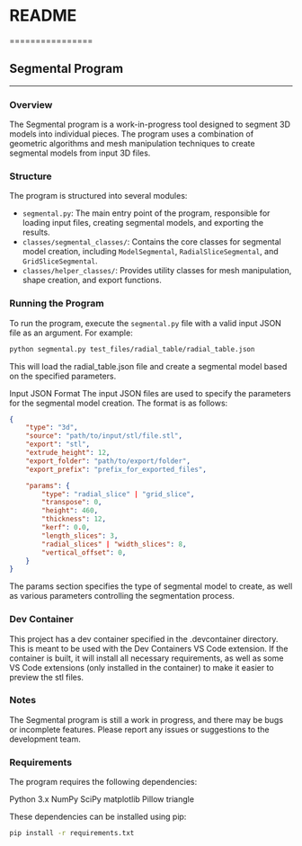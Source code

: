 # README
================

## Segmental Program
-----------------

### Overview

The Segmental program is a work-in-progress tool designed to segment 3D models into individual pieces. The program uses a combination of geometric algorithms and mesh manipulation techniques to create segmental models from input 3D files.

### Structure

The program is structured into several modules:

* `segmental.py`: The main entry point of the program, responsible for loading input files, creating segmental models, and exporting the results.
* `classes/segmental_classes/`: Contains the core classes for segmental model creation, including `ModelSegmental`, `RadialSliceSegmental`, and `GridSliceSegmental`.
* `classes/helper_classes/`: Provides utility classes for mesh manipulation, shape creation, and export functions.

### Running the Program

To run the program, execute the `segmental.py` file with a valid input JSON file as an argument. For example:
```bash
python segmental.py test_files/radial_table/radial_table.json
```
This will load the radial_table.json file and create a segmental model based on the specified parameters.

Input JSON Format
The input JSON files are used to specify the parameters for the segmental model creation. The format is as follows:

```json
{
    "type": "3d",
    "source": "path/to/input/stl/file.stl",
    "export": "stl",
    "extrude_height": 12,
    "export_folder": "path/to/export/folder",
    "export_prefix": "prefix_for_exported_files",

    "params": {
        "type": "radial_slice" | "grid_slice",
        "transpose": 0,
        "height": 460,
        "thickness": 12,
        "kerf": 0.0,
        "length_slices": 3,
        "radial_slices" | "width_slices": 8,
        "vertical_offset": 0,
    }
}
```

The params section specifies the type of segmental model to create, as well as various parameters controlling the segmentation process.

### Dev Container
This project has a dev container specified in the .devcontainer directory. This is meant to be used with the Dev Containers VS Code extension. If the container is built, it will install all necessary requirements, as well as some VS Code extensions (only installed in the container) to make it easier to preview the stl files.

### Notes
The Segmental program is still a work in progress, and there may be bugs or incomplete features. Please report any issues or suggestions to the development team.

### Requirements
The program requires the following dependencies:

Python 3.x
NumPy
SciPy
matplotlib
Pillow
triangle

These dependencies can be installed using pip:

```bash
pip install -r requirements.txt
```